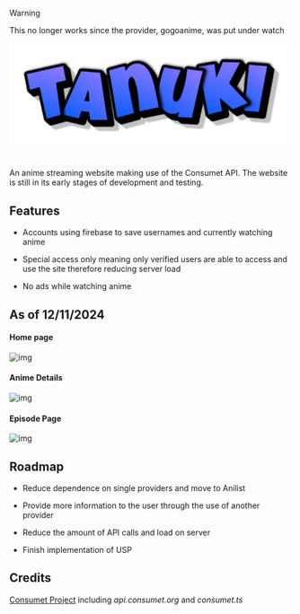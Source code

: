 > [!WARNING]  
> This no longer works since the provider, gogoanime, was put under watch


![Logo](https://github.com/SimonOkolo/Tanuki/blob/main/tanuki-logo.png?raw=True)



#
An anime streaming website making use of the Consumet API. The website is still in its early stages of development and testing.




## Features

- Accounts using firebase to save usernames and currently watching anime

- Special access only meaning only verified users are able to access and use the site therefore reducing server load

- No ads while watching anime
## As of 12/11/2024

#### Home page
![img](https://i.ibb.co/TLJBxrC/Screenshot-2024-11-12-133707.png)

#### Anime Details
![img](https://i.ibb.co/Nj3tYc8/Screenshot-2024-11-12-133722.png)

#### Episode Page
![img](https://i.ibb.co/CzTQd9t/Screenshot-2024-11-12-133738.png)
## Roadmap

- Reduce dependence on single providers and move to Anilist

- Provide more information to the user through the use of another provider

- Reduce the amount of API calls and load on server

- Finish implementation of USP




## Credits

[Consumet Project](https://github.com/consumet) including *api.consumet.org* and *consumet.ts*
